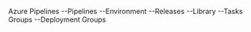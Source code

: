 Azure Pipelines
--Pipelines 
--Environment
--Releases
--Library 
--Tasks Groups 
--Deployment Groups
